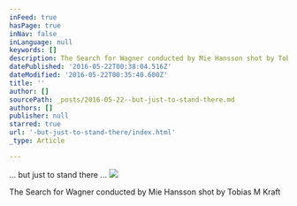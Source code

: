 ```yaml
---
inFeed: true
hasPage: true
inNav: false
inLanguage: null
keywords: []
description: The Search for Wagner conducted by Mie Hansson shot by Tobias M Kraft
datePublished: '2016-05-22T00:38:04.516Z'
dateModified: '2016-05-22T00:35:40.600Z'
title: ''
author: []
sourcePath: _posts/2016-05-22--but-just-to-stand-there.md
authors: []
publisher: null
starred: true
url: '-but-just-to-stand-there/index.html'
_type: Article

---
```

... but just to stand there ...
![](https://the-grid-user-content.s3-us-west-2.amazonaws.com/b8261d2d-3c88-4924-8d24-ae90cf10f4cc.jpg)

The Search for Wagner conducted by Mie Hansson shot by Tobias M Kraft
